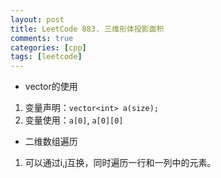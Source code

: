 ```yaml
---
layout: post
title: LeetCode 883. 三维形体投影面积
comments: true
categories: [cpp]
tags: [leetcode]
---
```


- vector的使用  
1. 变量声明：`vector<int> a(size);`
2. 变量使用：`a[0]`, `a[0][0]`

- 二维数组遍历
1. 可以通过i,j互换，同时遍历一行和一列中的元素。

